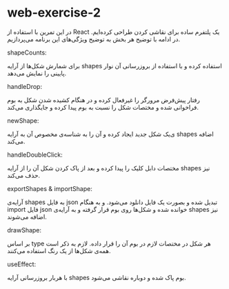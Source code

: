 # web-exercise-2

در این تمرین با استفاده از React یک پلتفرم ساده برای نقاشی کردن طراحی کرده‌ایم. در ادامه با توضیح هر بخش به توضیح ویژگی‌های این برنامه می‌پردازیم.

shapeCounts:

برای شمارش شکل‌ها از آرایه shapes استفاده کرده و با استفاده از بروزرسانی آن نوار پایینی را نمایش می‌دهد.

handleDrop:

رفتار پیش‌فرض مرورگر را غیرفعال کرده و در هنگام کشیده شدن شکل به بوم فراخوانی شده و مختصات شکل را نسبت به بوم پیدا کرده و جایگذاری می‌کند.

newShape:

یک شکل جدید ایجاد کرده و آن را به شناسه‌ی مخصوص آن به آرایه‎‌ی shapes اضافه می‌کند.

handleDoubleClick:

مختصات دابل کلیک را پیدا کرده و بعد از پاک کردن شکل آن را از آرایه shapes نیز حذف می‌کند.

exportShapes & importShape:

آرایه‌ی shapes به فایل json تبدیل شده و بصورت یک فایل دانلود می‌شود. و به هنگام import فایل json خوانده شده و شکل‌‌ها روی بوم قرار گرفته و به آرایه‌ی shapes نیز اضافه می‌شوند.


drawShape:

بر اساس type هر شکل در مختصات لازم در بوم آن را قرار داده. لازم به ذکر است همه‌ی شکل‌ها از یک رنگ استفاده می‌کنند.

useEffect:

با هربار بروزرسانی آرایه shapes بوم پاک شده و دوباره نقاشی می‌شود.










